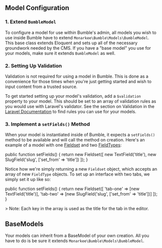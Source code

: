 ## Model Configuration

### 1. Extend ```BumbleModel```

To configure a model for use within Bumble's admin, all models you wish to use inside Bumble have to extend ```Monarkee\Bumble\Models\BumbleModel```. This base class extends Eloquent and sets up all of the necessary groundwork needed by the CMS. If you have a "base model" you use for your models, make sure it extends ```BumbleModel``` as well.

### 2. Setting Up Validation

Validation is not required for using a model in Bumble. This is done as a convenience for those times when you're just getting started and wish to input content from a trusted source.

To get started setting up your model's validation, add a ```$validation``` property to your model. This should be set to an array of validation rules as you would use with Laravel's validator. See the section on Validation in the [Laravel Documentation](http://laravel.com/docs/4.2/validation#available-validation-rules) to find rules you can use for your models.

### 3. Implement a ```setFields()``` Method

When your model is instantiated inside of Bumble, it expects a ```setFields()``` method to be available and will call the method on creation. Here's an example of a model with one [Fieldset](/docs/fieldsets) and two [FieldTypes](/docs/fieldtypes):

public function setFields()
{
return new Fieldset([
new TextField('title'),
new SlugField('slug', ['set_from' =&gt; 'title'])
]);
}

Notice how we're simply returning a new ```Fieldset``` object, which accepts an array of new ```FieldType``` objects. To set up an interface with two tabs, we simply set it up like so:

public function setFields()
{
return new Fieldset([
'tab-one' =&gt; [new TextField('title')],
'tab-two' =&gt; [new SlugField('slug', ['set_from' =&gt; 'title'])]
]);
}

&gt; Note: Each key in the array is used as the title for the tab in the editor.

## BaseModels

Your models can inherit from a BaseModel of your own creation. All you have to do is be sure it extends ```Monarkee\Bumble\Models\BumbleModel```.